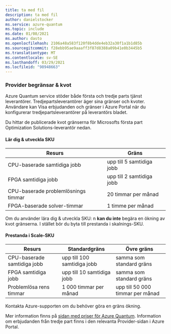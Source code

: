 ```yaml
---
title: ta med fil
description: ta med fil
author: danielstocker
ms.service: azure-quantum
ms.topic: include
ms.date: 01/08/2021
ms.author: dasto
ms.openlocfilehash: 2106a48a583f120f8b4dde4eb32a30f1a1b1d85b
ms.sourcegitcommit: f28ebb95ae9aaaff3f87d8388a09b41e0b3445b5
ms.translationtype: MT
ms.contentlocale: sv-SE
ms.lasthandoff: 03/29/2021
ms.locfileid: "98948663"
---
```

### <a name="provider-limits--quota"></a>Provider begränsar & kvot

Azure Quantum service stöder både första och tredje parts tjänst leverantörer. Tredjepartsleverantörer äger sina gränser och kvoter. Användare kan Visa erbjudanden och gränser i Azure Portal när du konfigurerar tredjepartsleverantörer på leverantörs bladet. 

Du hittar de publicerade kvot gränserna för Microsofts första part Optimization Solutions-leverantör nedan. 

#### <a name="learn--develop-sku"></a>Lär dig & utveckla SKU

| Resurs | Gräns |
| --- | --- |
| CPU-baserade samtidiga jobb | upp till 5 samtidiga jobb |
| FPGA samtidiga jobb | upp till 2 samtidiga jobb |
| CPU-baserade problemlösnings timmar | 20 timmar per månad  |
| FPGA-baserade solver-timmar | 1 timme per månad  |

Om du använder lära dig & utveckla SKU: n **kan du inte** begära en ökning av kvot gränserna. I stället bör du byta till prestanda i skalnings-SKU.

#### <a name="performance-at-scale-sku"></a>Prestanda i Scale-SKU

| Resurs | Standardgräns | Övre gräns |
| --- | --- | --- |
| CPU-baserade samtidiga jobb | upp till 100 samtidiga jobb | samma som standard gräns |
| FPGA samtidiga jobb | upp till 10 samtidiga jobb | samma som standard gräns |
| Problemlösa rens timmar | 1 000 timmar per månad  | upp till 50 000 timmar per månad |

Kontakta Azure-supporten om du behöver göra en gräns ökning. 

Mer information finns på [sidan med priser för Azure Quantum](https://aka.ms/AQ/Pricing).
Information om erbjudanden från tredje part finns i den relevanta Provider-sidan i Azure Portal.
